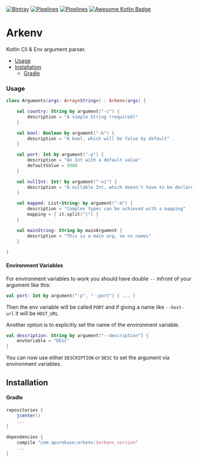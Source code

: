 [![Bintray](https://img.shields.io/bintray/v/apurebase/apurebase/arkenv.svg)](https://bintray.com/apurebase/apurebase/arkenv)
[![Pipelines](https://gitlab.com/apurebase/arkenv/badges/master/coverage.svg)](https://gitlab.com/apurebase/arkenv/commits/master)
[![Pipelines](https://gitlab.com/apurebase/arkenv/badges/master/pipeline.svg)](https://gitlab.com/apurebase/arkenv/pipelines)
[![Awesome Kotlin Badge](https://kotlin.link/awesome-kotlin.svg)](https://github.com/KotlinBy/awesome-kotlin)



# Arkenv
Kotlin Cli & Env argument parser. 

- [Usage](#usage)
- [Installation](#installation)
  - [Gradle](#gradle)

### Usage
```kotlin
class Arguments(args: Array<String>) : Arkenv(args) {

    val country: String by argument("-c") {
        description = "A simple String (required)"
    }

    val bool: Boolean by argument("-b") {
        description = "A bool, which will be false by default"
    }

    val port: Int by argument("-p") {
        description = "An Int with a default value"
        defaultValue = 5000
    }

    val nullInt: Int? by argument("-ni") {
        description = "A nullable Int, which doesn't have to be declared"
    }

    val mapped: List<String> by argument("-m") {
        description = "Complex types can be achieved with a mapping"
        mapping = { it.split("|") }
    }

    val mainString: String by mainArgument {
        description = "This is a main arg, so no names"
    }

}
```

#### Environment Variables

For environment variables to work you should have double `--` infront of your argument like this:
```kotlin
val port: Int by argument("-p", "--port") { ... }
```
Then the env variable will be called `PORT` and if giving a name like `--host-url` it will be `HOST_URL`

Another option is to explicitly set the name of the environment variable. 
```kotlin
val description: String by argument("--description") {
    envVariable = "DESC"
}
```
You can now use either `DESCRIPTION` or `DESC` to set the argument via environment variables.


## Installation

#### Gradle

```gradle
repositories {
    jcenter()
    ...
}

dependencies {
    compile "com.apurebase:arkenv:$arkenv_version"
    ...
}
```
